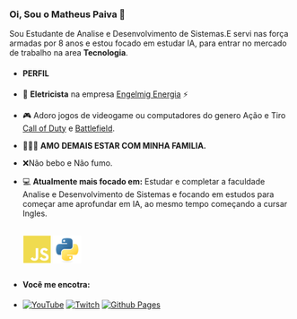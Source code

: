 ### Oi, Sou o Matheus Paiva 👋
Sou Estudante de Analise e Desenvolvimento de Sistemas.E servi nas força armadas por 8 anos e estou focado em estudar IA, para entrar no mercado de trabalho na area **Tecnologia**.

- #### **PERFIL**

- 🏢 **Eletricista**  na empresa [Engelmig Energia](https://www.engelmig.com.br/) ⚡
- 🎮 Adoro jogos de videogame ou computadores do genero Ação e Tiro [Call of Duty](https://www.callofduty.com/br/pt) e [Battlefield](https://www.ea.com/pt-br/games/battlefield/all-battlefield).
- 👨‍👩‍👦 **AMO DEMAIS ESTAR COM MINHA FAMILIA.**
- ❌Não bebo e Não fumo.
- 💻 **Atualmente mais focado em:** Estudar e completar a faculdade Analise e Desenvolvimento de Sistemas e focando em  estudos para começar ame aprofundar em IA, ao mesmo tempo começando a cursar Ingles.  <div style="display: inline_block"><br>
  <img align="center" alt="Rafa-Js" height="50" width="50" src="https://raw.githubusercontent.com/devicons/devicon/master/icons/javascript/javascript-plain.svg">
  <img align="center" alt="Rafa-Python" height="50" width="50" src="https://raw.githubusercontent.com/devicons/devicon/master/icons/python/python-original.svg">
</div>

##
            
 - ####  **Você me encotra:**
 - <a href="https://www.youtube.com/@idsoap9019/featured">![YouTube](https://img.shields.io/badge/YouTube-%23FF0000.svg?style=for-the-badge&logo=YouTube&logoColor=white)</a>
   <a href="https://www.twitch.tv/s2soapxd">![Twitch](https://img.shields.io/badge/Twitch-%239146FF.svg?style=for-the-badge&logo=Twitch&logoColor=white)</a>
   <a href="https://github.com/MatheusYSantos">![Github Pages](https://img.shields.io/badge/github%20pages-121013?style=for-the-badge&logo=github&logoColor=white)</a>

